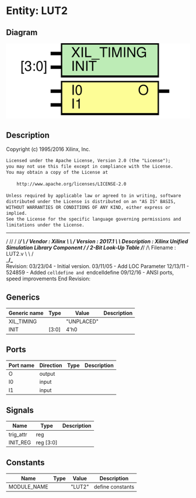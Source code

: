 # Entity: LUT2

## Diagram

![Diagram](LUT2.svg "Diagram")
## Description

   Copyright (c) 1995/2016 Xilinx, Inc.
 
    Licensed under the Apache License, Version 2.0 (the "License");
    you may not use this file except in compliance with the License.
    You may obtain a copy of the License at
 
        http://www.apache.org/licenses/LICENSE-2.0
 
    Unless required by applicable law or agreed to in writing, software
    distributed under the License is distributed on an "AS IS" BASIS,
    WITHOUT WARRANTIES OR CONDITIONS OF ANY KIND, either express or implied.
    See the License for the specific language governing permissions and
    limitations under the License.
   ____  ____
  /   /\/   /
 /___/  \  /    Vendor      : Xilinx
 \   \   \/     Version     : 2017.1
  \   \         Description : Xilinx Unified Simulation Library Component
  /   /                  2-Bit Look-Up Table
 /___/   /\     Filename : LUT2.v
 \   \  /  \
  \___\/\___\
  Revision:
    03/23/04 - Initial version.
    03/11/05 - Add LOC Parameter
    12/13/11 - 524859 - Added `celldefine and `endcelldefine
    09/12/16 - ANSI ports, speed improvements
  End Revision:
 
## Generics

| Generic name | Type  | Value      | Description |
| ------------ | ----- | ---------- | ----------- |
| XIL_TIMING   |       | "UNPLACED" |             |
| INIT         | [3:0] | 4'h0       |             |
## Ports

| Port name | Direction | Type | Description |
| --------- | --------- | ---- | ----------- |
| O         | output    |      |             |
| I0        | input     |      |             |
| I1        | input     |      |             |
## Signals

| Name      | Type      | Description |
| --------- | --------- | ----------- |
| trig_attr | reg       |             |
| INIT_REG  | reg [3:0] |             |
## Constants

| Name        | Type | Value  | Description       |
| ----------- | ---- | ------ | ----------------- |
| MODULE_NAME |      | "LUT2" | define constants  |
